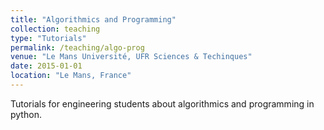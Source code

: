 ```yaml
---
title: "Algorithmics and Programming"
collection: teaching
type: "Tutorials"
permalink: /teaching/algo-prog
venue: "Le Mans Université, UFR Sciences & Techinques"
date: 2015-01-01
location: "Le Mans, France"
---
```


Tutorials for engineering students about algorithmics and programming in python.
